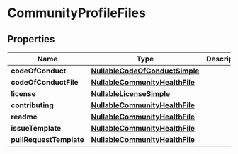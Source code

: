 

# CommunityProfileFiles


## Properties

| Name | Type | Description | Notes |
|------------ | ------------- | ------------- | -------------|
|**codeOfConduct** | [**NullableCodeOfConductSimple**](NullableCodeOfConductSimple.md) |  |  |
|**codeOfConductFile** | [**NullableCommunityHealthFile**](NullableCommunityHealthFile.md) |  |  |
|**license** | [**NullableLicenseSimple**](NullableLicenseSimple.md) |  |  |
|**contributing** | [**NullableCommunityHealthFile**](NullableCommunityHealthFile.md) |  |  |
|**readme** | [**NullableCommunityHealthFile**](NullableCommunityHealthFile.md) |  |  |
|**issueTemplate** | [**NullableCommunityHealthFile**](NullableCommunityHealthFile.md) |  |  |
|**pullRequestTemplate** | [**NullableCommunityHealthFile**](NullableCommunityHealthFile.md) |  |  |



